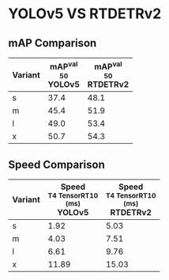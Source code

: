 ---
---

# YOLOv5 VS RTDETRv2

## mAP Comparison

| **Variant** | <center><span style='width: 400px;'>**mAP<sup>val<br>50**<br>**YOLOv5**</span></center> | <center><span style='width: 400px;'>**mAP<sup>val<br>50**<br>**RTDETRv2**</span></center> |
| ----------- | --------------------------------------------------------------------------------------- | ----------------------------------------------------------------------------------------- |
| s           | 37.4                                                                                    | 48.1                                                                                      |
| m           | 45.4                                                                                    | 51.9                                                                                      |
| l           | 49.0                                                                                    | 53.4                                                                                      |
| x           | 50.7                                                                                    | 54.3                                                                                      |

## Speed Comparison

| **Variant** | <center><span style='width: 200px;'>**Speed**<br><sup>T4 TensorRT10<br>(ms)</sup><br>**YOLOv5**</span></center> | <center><span style='width: 200px;'>**Speed**<br><sup>T4 TensorRT10<br>(ms)</sup><br>**RTDETRv2**</span></center> |
| ----------- | --------------------------------------------------------------------------------------------------------------- | ----------------------------------------------------------------------------------------------------------------- |
| s           | 1.92                                                                                                            | 5.03                                                                                                              |
| m           | 4.03                                                                                                            | 7.51                                                                                                              |
| l           | 6.61                                                                                                            | 9.76                                                                                                              |
| x           | 11.89                                                                                                           | 15.03                                                                                                             |
